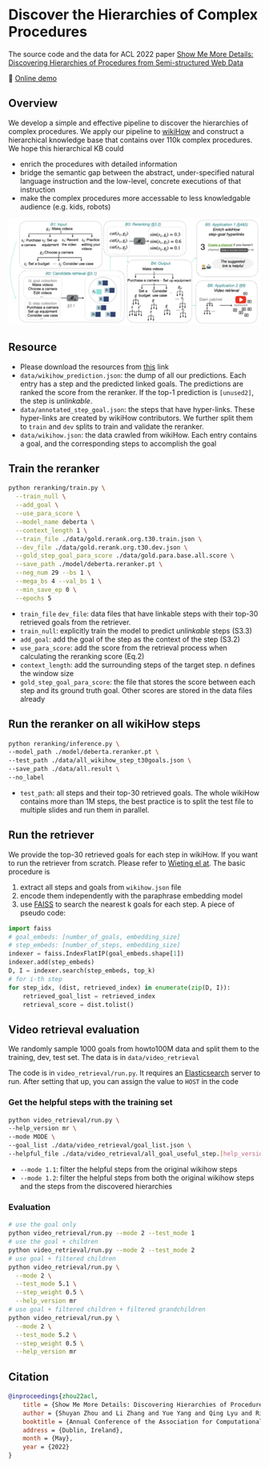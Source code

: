 # Discover the Hierarchies of Complex Procedures
The source code and the data for ACL 2022 paper [Show Me More Details: Discovering Hierarchies of Procedures from Semi-structured Web Data](https://arxiv.org/abs/2203.07264)

:robot: [Online demo](https://wikihow-hierarchy.github.io)

## Overview
We develop a simple and effective pipeline to discover the hierarchies of complex procedures.
We apply our pipeline to [wikiHow](https://www.wikihow.com/Main-Page) and construct a hierarchical knowledge base that contains over 110k complex procedures. 
We hope this hierarchical KB could 
* enrich the procedures with detailed information
* bridge the semantic gap between the abstract, under-specified natural language instruction and the low-level, concrete executions of that instruction
* make the complex procedures more accessable to less knowledgable audience (e.g. kids, robots)

![overeview](main.png)

## Resource
* Please download the resources from [this](https://drive.google.com/file/d/1uy-GNINlC2Q8sO8wORvbLdMv9yb8Hfg3/view?usp=sharing) link
* `data/wikihow_prediction.json`: the dump of all our predictions. 
Each entry has a step and the predicted linked goals. The predictions are ranked the score from the reranker. If the top-1 prediction is `[unused2]`, the step is *unlinkable*. 
* `data/annotated_step_goal.json`: the steps that have hyper-links. These hyper-links are created by wikiHow contributors. 
We further split them to `train` and `dev` splits to train and validate the reranker.
* `data/wikihow.json`: the data crawled from wikiHow. Each entry contains a goal, and the corresponding steps to accomplish the goal

## Train the reranker
```bash
python reranking/train.py \
  --train_null \
  --add_goal \
  --use_para_score \
  --model_name deberta \
  --context_length 1 \
  --train_file ./data/gold.rerank.org.t30.train.json \
  --dev_file ./data/gold.rerank.org.t30.dev.json \
  --gold_step_goal_para_score ./data/gold.para.base.all.score \
  --save_path ./model/deberta.reranker.pt \
  --neg_num 29 --bs 1 \
  --mega_bs 4 --val_bs 1 \
  --min_save_ep 0 \
  --epochs 5
```
* `train_file` `dev_file`: data files that have linkable steps with their top-30 retrieved goals from the retriever.
* `train_null`: explicitly train the model to predict *unlinkable* steps (S3.3)
* `add_goal`: add the goal of the step as the context of the step (S3.2)
* `use_para_score`: add the score from the retrieval process when calculating the reranking score (Eq.2)
* `context_length`: add the surrounding steps of the target step. n defines the window size
* `gold_step_goal_para_score`: the file that stores the score between each step and its ground truth goal. Other scores are stored in the data files already

## Run the reranker on all wikiHow steps
```bash
python reranking/inference.py \
--model_path ./model/deberta.reranker.pt \
--test_path ./data/all_wikihow_step_t30goals.json \
--save_path ./data/all.result \
--no_label
```

* `test_path`: all steps and their top-30 retrieved goals. The whole wikiHow contains more than 1M steps, the best practice is to split the test file to multiple slides and run them in parallel.

## Run the retriever
We provide the top-30 retrieved goals for each step in wikiHow. 
If you want to run the retriever from scratch. Please refer to [Wieting el at](https://github.com/jwieting/paraphrastic-representations-at-scale). 
The basic procedure is
1. extract all steps and goals from `wikihow.json` file 
2. encode them independently with the paraphrase embedding model 
3. use [FAISS](https://github.com/facebookresearch/faiss) to search the nearest k goals for each step. A piece of pseudo code:
```python
import faiss
# goal_embeds: [number_of_goals, embedding_size]
# step_embeds: [number_of_steps, embedding_size]
indexer = faiss.IndexFlatIP(goal_embeds.shape[1])
indexer.add(step_embeds)
D, I = indexer.search(step_embeds, top_k)
# for i-th step
for step_idx, (dist, retrieved_index) in enumerate(zip(D, I)):
    retrieved_goal_list = retrieved_index
    retrieval_score = dist.tolist()
```
## Video retrieval evaluation
We randomly sample 1000 goals from howto100M data 
and split them to the training, dev, test set. 
The data is in `data/video_retrieval`

The code is in `video_retrieval/run.py`. It requires an [Elasticsearch](https://elasticsearch-py.readthedocs.io/en/v8.2.2/api.html) server to run. 
After setting that up, you can assign the value to `HOST` in the code
### Get the helpful steps with the training set
```bash
python video_retrieval/run.py \
--help_version mr \
--mode MODE \
--goal_list ./data/video_retrieval/goal_list.json \
--helpful_file ./data/video_retrieval/all_goal_useful_step.[help_version].json
```
* `--mode 1.1`: filter the helpful steps from the original wikihow steps
* `--mode 1.2`: filter the helpful steps from both the original wikihow steps and the steps from the discovered hierarchies

### Evaluation
```bash
# use the goal only
python video_retrieval/run.py --mode 2 --test_mode 1
# use the goal + children
python video_retrieval/run.py --mode 2 --test_mode 2
# use goal + filtered children
python video_retrieval/run.py \
  --mode 2 \
  --test_mode 5.1 \
  --step_weight 0.5 \
  --help_version mr
# use goal + filtered children + filtered grandchildren
python video_retrieval/run.py \
  --mode 2 \
  --test_mode 5.2 \
  --step_weight 0.5 \
  --help_version mr
```

## Citation
```bibtex
@inproceedings{zhou22acl,
    title = {Show Me More Details: Discovering Hierarchies of Procedures from Semi-structured Web Data},
    author = {Shuyan Zhou and Li Zhang and Yue Yang and Qing Lyu and Ricardo Gonzale and Pengcheng Yin and Chris Callison-Burch and Graham Neubig},
    booktitle = {Annual Conference of the Association for Computational Linguistics (ACL)},
    address = {Dublin, Ireland},
    month = {May},
    year = {2022}
}
```